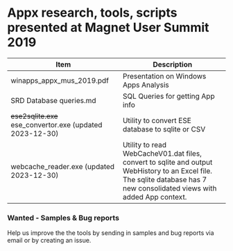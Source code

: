 # Appx research, tools, scripts presented at Magnet User Summit 2019

Item | Description
---- | -----------
winapps_appx_mus_2019.pdf | Presentation on Windows Apps Analysis
SRD Database queries.md | SQL Queries for getting App info 
~~ese2sqlite.exe~~ ese_convertor.exe (updated 2023-12-30) | Utility to convert ESE database to sqlite or CSV
webcache_reader.exe (updated 2023-12-30) | Utility to read WebCacheV01.dat files, convert to sqlite and output WebHistory to an Excel file. The sqlite database has 7 new consolidated views with added App context.

### Wanted - Samples & Bug reports

Help us improve the the tools by sending in samples and bug reports via email or by creating an issue.
